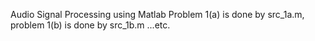 Audio Signal Processing using Matlab
Problem 1(a) is done by src_1a.m, problem 1(b) is done by src_1b.m ...etc.
